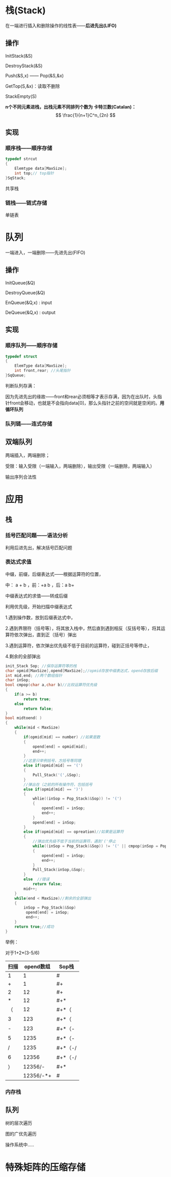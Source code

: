 # 栈(Stack)

在一端进行插入和删除操作的线性表——**后进先出(LIFO)**

## 操作

InitStack(&S)

DestroyStack(&S)

Push(&S,x)  —— Pop(&S,&x)

GetTop(S,&x)：读取不删除

StackEmpty(S)

**n个不同元素进栈，出栈元素不同排列个数为 卡特兰数(Catalan)：**
$$
\frac{1}{n+1}C^n_{2n}
$$

## 实现

### 顺序栈——顺序存储

```c
typedef strcut
{
    Elemtype data[MaxSize];
    int top;// top指针
}SqStack;
```

共享栈

### 链栈——链式存储

单链表

# 队列

一端进入，一端删除——先进先出(FIFO)

## 操作

InitQueue(&Q)

DestroyQueue(&Q)

EnQueue(&Q,x) : input

DeQueue(&Q,x) : output

## 实现

### 顺序队列——顺序存储

```c
typedef struct
{
    ElemType data[MaxSize];
    int front,rear; //头尾指针
}SqQueue;
```

判断队列存满：

因为先进先出的缘故——front和rear必须相等才表示存满，因为在出队时，头指针front会移动，也就是不会指向data[0]，那么头指针之前的空间就是空闲的。**用循环队列**

### 队列链——连式存储

## 双端队列

两端插入，两端删除；

受限：输入受限（一端输入，两端删除），输出受限（一端删除，两端输入）

输出序列合法性

# 应用

## 栈

### 括号匹配问题——语法分析

利用后进先出，解决括号匹配问题

### 表达式求值

中缀，前缀，后缀表达式——根据运算符的位置，

中： a + b ，前：+a b ，后：a b+

中缀表达式的求值——转成后缀

利用优先级，开始扫描中缀表达式

1.遇到操作数，放到后缀表达式中，

2.遇到界限符（括号等），将其放入栈中，然后直到遇到相反（反括号等），将其运算符依次弹出，直到正（括号）弹出

3.遇到运算符，依次弹出优先级不低于目前的运算符，碰到正括号等停止，

4.剩余的全部弹出

```c
init_Stack Sop; //保存运算符等的栈
char opmid[MaxSize],opend[MaxSize];//opmid存放中缀表达式，opend存放后缀
int mid,end; //两个数组指针
char inSop;
bool cmpop(char a,char b)//比较运算符优先级
{
    if(a >= b)
        return true;
    else
        return false;
}
bool midtoend( )
{
    while(mid < MaxSize)
    {
        if(opmid[mid] == number) //如果是数
        {
            opend[end] = opmid[mid];
            end++;
        }
        //这里只举例括号，方括号等同理
        else if(opmid[mid] == '(')
        {
            Pull_Stack('(',&Sop);
        }
        //弹出在（之前的所有操作符，包括括号
        else if(opmid[mid] == ')') 
        {
            whlie((inSop = Pop_Stack(&Sop)) != '(')
            {
                opend[end] = inSop;
                end++;
            }
            opend[end] = inSop;
        }
        else if(opmid[mid] == opreation)//如果是运算符
        {
            //弹出优先级不低于当前的运算符，遇到'('停止
            while((inSop = Pop_Stack(&Sop)) != '(' || cmpop(inSop = Pop_Stack(&Sop)))
            {
                opend[end] = inSop;
                end++;
            }
            Pull_Stack(inSop,&Sop);
        }
        else  //错误   
            return false;
        mid++;
    }
    while(end < MaxSize)//剩余的全部弹出
    {
        inSop = Pop_Stack(&Sop)
         opend[end] = inSop;
         end++;
    }
    return true;//成功
}
```

举例：

对于1+2*(3-5/6)

| 扫描 | opend数组 | Sop栈   |
| ---- | --------- | ------- |
| 1    | 1         | #       |
| +    | 1         | #+      |
| 2    | 12        | #+      |
| *    | 12        | #+*     |
| （   | 12        | #+*（   |
| 3    | 123       | #+*（   |
| -    | 123       | #+*（-  |
| 5    | 1235      | #+*（-  |
| /    | 1235      | #+*（-/ |
| 6    | 12356     | #+*（-/ |
| ）   | 12356/-   | #+*     |
|      | 12356/-*+ | #       |



### 内存栈

## 队列

树的层次遍历 

图的广优先遍历

操作系统中.....

# 特殊矩阵的压缩存储



